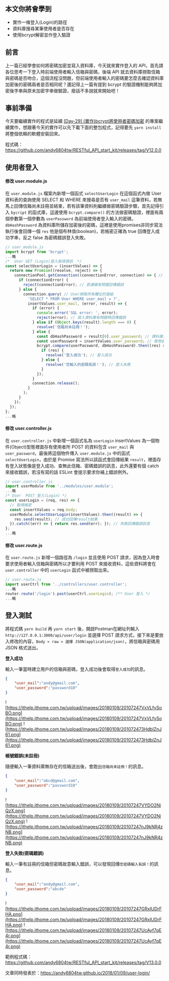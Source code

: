 ## 本文你將會學到
- 實作一條登入(Login)的路徑
- 資料庫搜尋某筆使用者是否存在
- 使用bcrypt解密並作登入驗證

## 前言
上一篇已經學會如何將密碼加密並寫入資料庫，今天就來實作登入的 API，首先請各位思考一下登入時前端使用者輸入信箱與密碼，後端 API 就去資料庫撈取信箱與密碼是否吻合，這個流程沒問題，但前端使用者輸入的密碼要怎麼去確認資料庫加密後的密碼兩者是否相同呢？還記得上一篇有提到 bcrypt 的驗證機制能夠將加密後字串與原未加密字串做驗證，廢話不多說就來開始吧！

## 事前準備
今天要繼續實作的程式是延續 [[Day-29] (實作)bcrypt將使用者密碼加密](https://ithelp.ithome.com.tw/articles/10196477) 的專案繼續實作，想跟著今天的實作可以先下載下面的整包程式，記得要先 `yarn install` 將整個依賴的軟體安裝回來。

程式碼：https://github.com/andy6804tw/RESTful_API_start_kit/releases/tag/V12.0.0

## 使用者登入

#### 修改 user.module.js
在  `user.module.js` 檔案內新增一個函式 `selectUserLogin` 在這個函式內做 User 資料表的查詢使用 SELECT 和 WHERE 來搜尋是否有 `user_mail` 這筆資料，若無馬上回傳信箱尚未註冊並結束，若有該筆資料則繼續做密碼驗證步驟，首先記得引入 `bycript` 的函式庫，這邊使用 `bcrypt.compare()` 的方法做密碼驗證，裡面有兩個參數第一個參數為 `userPassword` 為前端使用者登入輸入的密碼，`dbHashPassword` 為資料庫所儲存加密後的密碼，這裡是使用promises非同步寫法執行後會回傳一個 `res` 他是個布林值(boolean)，若帳密正確為 true 回傳登入成功字串，反之 false 為密碼錯誤登入失敗。

```js
// user.module.js
import bcrypt from 'bcrypt';
...略
/*  User GET (Login)登入取得資訊  */
const selectUserLogin = (insertValues) => {
  return new Promise((resolve, reject) => {
    connectionPool.getConnection((connectionError, connection) => { // 資料庫連線
      if (connectionError) {
        reject(connectionError); // 若連線有問題回傳錯誤
      } else {
        connection.query( // User撈取所有欄位的值組
          'SELECT * FROM User WHERE user_mail = ?',
          insertValues.user_mail, (error, result) => {
            if (error) {
              console.error('SQL error: ', error);
              reject(error); // 寫入資料庫有問題時回傳錯誤
            } else if (Object.keys(result).length === 0) {
              resolve('信箱尚未註冊！');
            } else {
              const dbHashPassword = result[0].user_password; // 資料庫加密後的密碼
              const userPassword = insertValues.user_password; // 使用者登入輸入的密碼
              bcrypt.compare(userPassword, dbHashPassword).then((res) => { // 使用bcrypt做解密驗證
                if (res) {
                  resolve('登入成功'); // 登入成功
                } else {
                  resolve('您輸入的密碼有誤！'); // 登入失敗
                }
              });
            }
            connection.release();
          }
        );
      }
    });
  });
};
...略
```

#### 修改 user.controller.js
在 `user.controller.js` 中新增一個函式名為 `userLogin`  insertValues 為一個物件(Object)型態裡面存有使用者所 POST 的資料包含 `user_mail` 與 `user_password`，最後將這個物件傳入 `user.module.js` 中的函式 `selectUserLogin`，由於是 Promise 寫法所以該函式會回傳結果 `result`，裡面存有登入狀態像是登入成功、查無此信箱、密碼錯誤的訊息，此外還要有個 catch 來接收錯誤，若沒有寫的話 ESLint 會提示要求你補上錯誤例外。

```js
// user.controller.js
import userModule from '../modules/user.module';
...略
/* User  POST 登入(Login) */
const userLogin = (req, res) => {
  // 取得帳密
  const insertValues = req.body;
  userModule.selectUserLogin(insertValues).then((result) => {
    res.send(result); // 成功回傳result結果
  }).catch((err) => { return res.send(err); }); // 失敗回傳錯誤訊息
};
...略
```

#### 修改 user.route.js
在 `user.route.js` 新增一個路徑為 `/login` 並且使用 POST 請求，因為登入時會要求使用者輸入信箱與密碼所以才要利用 POST 來接收資料，這些資料將會在 `user.controller` 中的 `userLogin` 函式中被撈取出來。

```js
// user.route.js
import userCtrl from '../controllers/user.controller';
...略
router.route('/login').post(userCtrl.userLogin); /** User 登入 */
...略
```

## 登入測試
將程式碼 `yarn build` 再 `yarn start` 後，開啟Postman在網址列輸入 `http://127.0.0.1:3000/api/user/login` 並選擇 POST 請求方式，接下來是要放入修改的內容，`Body > raw > 選擇 JSON(application/json)`，將信箱與密碼用 JSON 格式送出。

**登入成功**

輸入一筆當時建立用戶的信箱與密碼，登入成功後會取得`登入成功`的訊息。

```json
{
	"user_mail":"andy@gmail.com",
	"user_password":"password10"
}
```

![https://ithelp.ithome.com.tw/upload/images/20180109/20107247VxVLfySoBO.png](https://ithelp.ithome.com.tw/upload/images/20180109/20107247VxVLfySoBO.png)
![https://ithelp.ithome.com.tw/upload/images/20180109/201072473HdblZnJ61.png](https://ithelp.ithome.com.tw/upload/images/20180109/201072473HdblZnJ61.png)

**帳號錯誤(未註冊)**

隨便輸入一筆資料庫無存在的信箱送出後，會跑出`信箱尚未註冊！`的訊息。

```json
{
	"user_mail":"abcd@gmail.com",
	"user_password":"password10"
}
```

![https://ithelp.ithome.com.tw/upload/images/20180109/20107247VYDO2NiQzX.png](https://ithelp.ithome.com.tw/upload/images/20180109/20107247VYDO2NiQzX.png)
![https://ithelp.ithome.com.tw/upload/images/20180109/20107247nJ9kNR4zNB.png](https://ithelp.ithome.com.tw/upload/images/20180109/20107247nJ9kNR4zNB.png)

**登入失敗(密碼錯誤)**

輸入一筆有註冊的信箱但密碼故意輸入錯誤，可以發現回傳`您密碼輸入有誤！`的訊息。

```json
{
	"user_mail":"andy@gmail.com",
	"user_password":"abcde"
}
```

![https://ithelp.ithome.com.tw/upload/images/20180109/20107247GRxIUDrFHA.png](https://ithelp.ithome.com.tw/upload/images/20180109/20107247GRxIUDrFHA.png)
![https://ithelp.ithome.com.tw/upload/images/20180109/20107247UcAyf7qE4r.png](https://ithelp.ithome.com.tw/upload/images/20180109/20107247UcAyf7qE4r.png)


範例程式碼：https://github.com/andy6804tw/RESTful_API_start_kit/releases/tag/V13.0.0

文章同時發表於：https://andy6804tw.github.io/2018/01/09/user-login/
